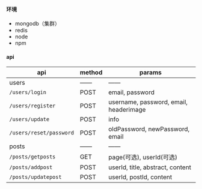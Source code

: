 #### 环境

- mongodb（集群）
- redis
- node
- npm


#### api
|api|method|params|
|----|-----|----|
|users|——|——|
|`/users/login`|POST| email, password |
|`/users/register`|POST| username, password, email, headerimage |
|`/users/update`|POST| info |
|`/users/reset/password`|POST|  oldPassword, newPassword, email |
|posts|——|——|
|`/posts/getposts`|GET| page(可选), userId(可选) |
|`/posts/addpost`|POST| userId, title, abstract, content |
|`/posts/updatepost`|POST| userId, postId, content |
